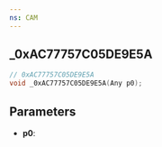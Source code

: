 ```yaml
---
ns: CAM
---
```

## _0xAC77757C05DE9E5A

```c
// 0xAC77757C05DE9E5A
void _0xAC77757C05DE9E5A(Any p0);
```

## Parameters
* **p0**:
